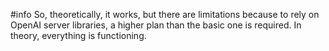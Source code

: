 #info
So, theoretically, it works, but there are limitations because to rely on OpenAI server libraries, a higher plan than the basic one is required. In theory, everything is functioning.